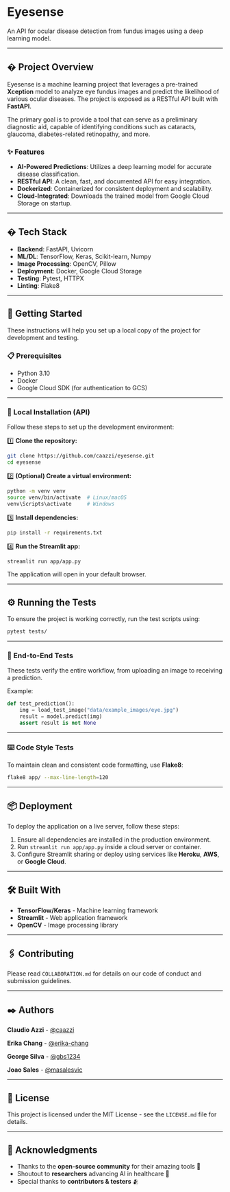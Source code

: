 # Eyesense

An API for ocular disease detection from fundus images using a deep learning model.

<p align="center">
  <!-- TODO: Add a GIF or screenshot of your application in action. -->
  <!-- <img src="link-to-your-gif-or-screenshot.gif" alt="Eyesense Demo" width="600"/> -->
</p>

---

## � Project Overview

Eyesense is a machine learning project that leverages a pre-trained **Xception** model to analyze eye fundus images and predict the likelihood of various ocular diseases. The project is exposed as a RESTful API built with **FastAPI**.

The primary goal is to provide a tool that can serve as a preliminary diagnostic aid, capable of identifying conditions such as cataracts, glaucoma, diabetes-related retinopathy, and more.

### ✨ Features

- **AI-Powered Predictions**: Utilizes a deep learning model for accurate disease classification.
- **RESTful API**: A clean, fast, and documented API for easy integration.
- **Dockerized**: Containerized for consistent deployment and scalability.
- **Cloud-Integrated**: Downloads the trained model from Google Cloud Storage on startup.

---

## �️ Tech Stack

- **Backend**: FastAPI, Uvicorn
- **ML/DL**: TensorFlow, Keras, Scikit-learn, Numpy
- **Image Processing**: OpenCV, Pillow
- **Deployment**: Docker, Google Cloud Storage
- **Testing**: Pytest, HTTPX
- **Linting**: Flake8

---

## 🚀 Getting Started

These instructions will help you set up a local copy of the project for development and testing.

### 📋 Prerequisites

- Python 3.10
- Docker
- Google Cloud SDK (for authentication to GCS)

---

### 🔧 Local Installation (API)

Follow these steps to set up the development environment:

1️⃣ **Clone the repository:**
```bash
git clone https://github.com/caazzi/eyesense.git
cd eyesense
```

2️⃣ **(Optional) Create a virtual environment:**
```bash
python -m venv venv
source venv/bin/activate  # Linux/macOS
venv\Scripts\activate     # Windows
```

3️⃣ **Install dependencies:**
```bash
pip install -r requirements.txt
```

4️⃣ **Run the Streamlit app:**
```bash
streamlit run app/app.py
```

The application will open in your default browser.

---

## ⚙️ Running the Tests

To ensure the project is working correctly, run the test scripts using:

```bash
pytest tests/
```

---

### 🔩 End-to-End Tests

These tests verify the entire workflow, from uploading an image to receiving a prediction.

Example:
```python
def test_prediction():
    img = load_test_image("data/example_images/eye.jpg")
    result = model.predict(img)
    assert result is not None
```

---

### ⌨️ Code Style Tests

To maintain clean and consistent code formatting, use **Flake8**:

```bash
flake8 app/ --max-line-length=120
```

---

## 📦 Deployment

To deploy the application on a live server, follow these steps:

1. Ensure all dependencies are installed in the production environment.
2. Run `streamlit run app/app.py` inside a cloud server or container.
3. Configure Streamlit sharing or deploy using services like **Heroku**, **AWS**, or **Google Cloud**.

---

## 🛠️ Built With

- **TensorFlow/Keras** - Machine learning framework
- **Streamlit** - Web application framework
- **OpenCV** - Image processing library

---

## 🖇️ Contributing

Please read `COLLABORATION.md` for details on our code of conduct and submission guidelines.

---

## ✒️ Authors

**Claudio Azzi**   -     [@caazzi](https://github.com/caazzi)

**Erika Chang**    -     [@erika-chang](https://github.com/erika-chang)

**George Silva**   -     [@gbs1234](https://github.com/gbs1234)

**Joao Sales**     -     [@masalesvic](https://github.com/masalesvic)

---

## 📄 License

This project is licensed under the MIT License - see the `LICENSE.md` file for details.

---

## 🎁 Acknowledgments

- Thanks to the **open-source community** for their amazing tools 🔧
- Shoutout to **researchers** advancing AI in healthcare 📢
- Special thanks to **contributors & testers** 🫂


